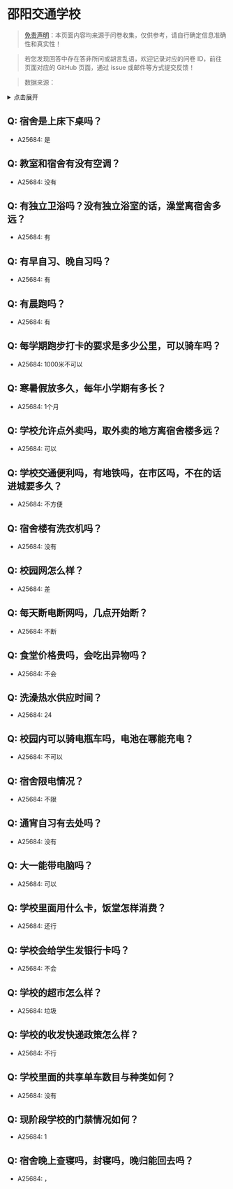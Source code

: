 # 邵阳交通学校

> [免责声明](https://colleges.chat/#_3)：本页面内容均来源于问卷收集，仅供参考，请自行确定信息准确性和真实性！

> 若您发现回答中存在答非所问或胡言乱语，欢迎记录对应的问卷 ID，前往页面对应的 GitHub 页面，通过 issue 或邮件等方式提交反馈！

> 数据来源：

<details><summary>点击展开</summary>
<ul>
<li>A25684: 匿名 (2024 年 07 月)</li>
</ul>
</details>

## Q: 宿舍是上床下桌吗？

- A25684: 是

## Q: 教室和宿舍有没有空调？

- A25684: 没有

## Q: 有独立卫浴吗？没有独立浴室的话，澡堂离宿舍多远？

- A25684: 有

## Q: 有早自习、晚自习吗？

- A25684: 有

## Q: 有晨跑吗？

- A25684: 有

## Q: 每学期跑步打卡的要求是多少公里，可以骑车吗？

- A25684: 1000米不可以

## Q: 寒暑假放多久，每年小学期有多长？

- A25684: 1个月

## Q: 学校允许点外卖吗，取外卖的地方离宿舍楼多远？

- A25684: 可以

## Q: 学校交通便利吗，有地铁吗，在市区吗，不在的话进城要多久？

- A25684: 不方便

## Q: 宿舍楼有洗衣机吗？

- A25684: 没有

## Q: 校园网怎么样？

- A25684: 差

## Q: 每天断电断网吗，几点开始断？

- A25684: 不断

## Q: 食堂价格贵吗，会吃出异物吗？

- A25684: 不会

## Q: 洗澡热水供应时间？

- A25684: 24

## Q: 校园内可以骑电瓶车吗，电池在哪能充电？

- A25684: 不可以

## Q: 宿舍限电情况？

- A25684: 不限

## Q: 通宵自习有去处吗？

- A25684: 没有

## Q: 大一能带电脑吗？

- A25684: 可以

## Q: 学校里面用什么卡，饭堂怎样消费？

- A25684: 还行

## Q: 学校会给学生发银行卡吗？

- A25684: 不会

## Q: 学校的超市怎么样？

- A25684: 垃圾

## Q: 学校的收发快递政策怎么样？

- A25684: 不行

## Q: 学校里面的共享单车数目与种类如何？

- A25684: 没有

## Q: 现阶段学校的门禁情况如何？

- A25684: 1

## Q: 宿舍晚上查寝吗，封寝吗，晚归能回去吗？

- A25684: ，

